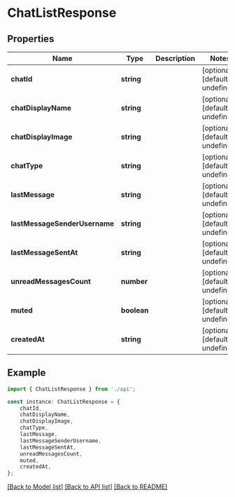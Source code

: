 # ChatListResponse


## Properties

Name | Type | Description | Notes
------------ | ------------- | ------------- | -------------
**chatId** | **string** |  | [optional] [default to undefined]
**chatDisplayName** | **string** |  | [optional] [default to undefined]
**chatDisplayImage** | **string** |  | [optional] [default to undefined]
**chatType** | **string** |  | [optional] [default to undefined]
**lastMessage** | **string** |  | [optional] [default to undefined]
**lastMessageSenderUsername** | **string** |  | [optional] [default to undefined]
**lastMessageSentAt** | **string** |  | [optional] [default to undefined]
**unreadMessagesCount** | **number** |  | [optional] [default to undefined]
**muted** | **boolean** |  | [optional] [default to undefined]
**createdAt** | **string** |  | [optional] [default to undefined]

## Example

```typescript
import { ChatListResponse } from './api';

const instance: ChatListResponse = {
    chatId,
    chatDisplayName,
    chatDisplayImage,
    chatType,
    lastMessage,
    lastMessageSenderUsername,
    lastMessageSentAt,
    unreadMessagesCount,
    muted,
    createdAt,
};
```

[[Back to Model list]](../README.md#documentation-for-models) [[Back to API list]](../README.md#documentation-for-api-endpoints) [[Back to README]](../README.md)
